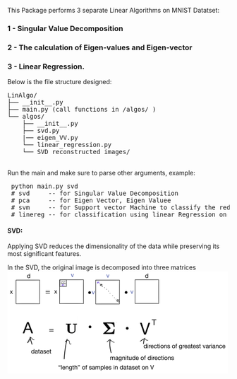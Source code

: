 This Package performs 3 separate Linear Algorithms on MNIST Datatset:<br>
### 1 - Singular Value Decomposition <br>
### 2 - The calculation of Eigen-values and Eigen-vector <br>
### 3 - Linear Regression. <br>

Below is the file structure designed:
<pre>
LinAlgo/
├── __init__.py
├── main.py (call functions in /algos/ )
└── algos/ 
    ├── __init__.py
    ├── svd.py
    |── eigen_VV.py
    └── linear_regression.py
    └── SVD reconstructed_images/
</pre>

 <br>
Run the main and make sure to parse other arguments, example:  
<pre>
 python main.py svd
 # svd     -- for Singular Value Decomposition 
 # pca     -- for Eigen Vector, Eigen Valuee  
 # svm     -- for Support vector Machine to classify the reduced data from PCA
 # linereg -- for classification using linear Regression on MNIST dataset  
</pre>  
 
#### SVD:
Applying SVD reduces the dimensionality of the data while preserving its most significant features.

 In the SVD, the original image is decomposed into three matrices 
 <img src="images/svd.png" width="500" >
